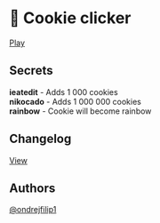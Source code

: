 # 🍪 Cookie clicker

[Play](https://ondrejfilip1.github.io/clicker/)

## Secrets

**ieatedit** - Adds 1 000 cookies\
**nikocado** - Adds 1 000 000 cookies\
**rainbow** - Cookie will become rainbow

## Changelog

[View](https://www.github.com/ondrejfilip1/clicker/changelog.txt)

## Authors

[@ondrejfilip1](https://www.github.com/ondrejfilip1)
